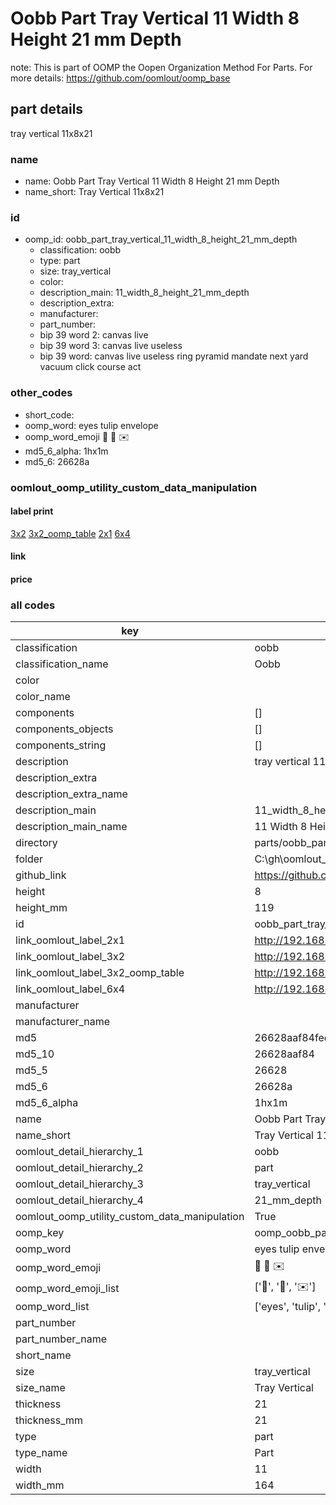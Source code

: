 # Oobb Part Tray Vertical 11 Width 8 Height 21 mm Depth  

note: This is part of OOMP the Oopen Organization Method For Parts. For more details: https://github.com/oomlout/oomp_base

##  part details
  



tray vertical 11x8x21



### name
* name: Oobb Part Tray Vertical 11 Width 8 Height 21 mm Depth
* name_short: Tray Vertical 11x8x21 
### id
* oomp_id: oobb_part_tray_vertical_11_width_8_height_21_mm_depth
  * classification: oobb
  * type: part
  * size: tray_vertical
  * color: 
  * description_main: 11_width_8_height_21_mm_depth
  * description_extra: 
  * manufacturer: 
  * part_number: 
  * bip 39 word 2: canvas live
  * bip 39 word 3: canvas live useless
  * bip 39 word: canvas live useless ring pyramid mandate next yard vacuum click course act

### other_codes
* short_code: 
* oomp_word: eyes tulip envelope
* oomp_word_emoji :eyes: :tulip: :envelope:
* md5_6_alpha: 1hx1m
* md5_6: 26628a






### oomlout_oomp_utility_custom_data_manipulation
#### label print
[3x2](http://192.168.1.245:1112/?label=oomp%201hx1m)
[3x2_oomp_table](http://192.168.1.108:1112/?label=oomp%201hx1m)
[2x1](http://192.168.1.242:1112/?label=oomp%201hx1m)
[6x4](http://192.168.1.55:1112/?label=oomp%201hx1m)    

#### link

                              

#### price







### all codes 
| key | value |  
| --- | --- |  
| classification | oobb |  
| classification_name | Oobb |  
| color |  |  
| color_name |  |  
| components | [] |  
| components_objects | [] |  
| components_string | [] |  
| description | tray vertical 11x8x21 |  
| description_extra |  |  
| description_extra_name |  |  
| description_main | 11_width_8_height_21_mm_depth |  
| description_main_name | 11 Width 8 Height 21 mm Depth |  
| directory | parts/oobb_part_tray_vertical_11_width_8_height_21_mm_depth |  
| folder | C:\gh\oomlout_oobb_version_4_generated_parts\parts\oobb_part_tray_vertical_11_width_8_height_21_mm_depth |  
| github_link | https://github.com/oomlout/oomlout_oomp_part_src/tree/main/parts/oobb_part_tray_vertical_11_width_8_height_21_mm_depth |  
| height | 8 |  
| height_mm | 119 |  
| id | oobb_part_tray_vertical_11_width_8_height_21_mm_depth |  
| link_oomlout_label_2x1 | http://192.168.1.242:1112/?label=oomp%201hx1m |  
| link_oomlout_label_3x2 | http://192.168.1.245:1112/?label=oomp%201hx1m |  
| link_oomlout_label_3x2_oomp_table | http://192.168.1.108:1112/?label=oomp%201hx1m |  
| link_oomlout_label_6x4 | http://192.168.1.55:1112/?label=oomp%201hx1m |  
| manufacturer |  |  
| manufacturer_name |  |  
| md5 | 26628aaf84fed2aa1c578ba1e020a90d |  
| md5_10 | 26628aaf84 |  
| md5_5 | 26628 |  
| md5_6 | 26628a |  
| md5_6_alpha | 1hx1m |  
| name | Oobb Part Tray Vertical 11 Width 8 Height 21 mm Depth |  
| name_short | Tray Vertical 11x8x21  |  
| oomlout_detail_hierarchy_1 | oobb |  
| oomlout_detail_hierarchy_2 | part |  
| oomlout_detail_hierarchy_3 | tray_vertical |  
| oomlout_detail_hierarchy_4 | 21_mm_depth |  
| oomlout_oomp_utility_custom_data_manipulation | True |  
| oomp_key | oomp_oobb_part_tray_vertical_11_width_8_height_21_mm_depth |  
| oomp_word | eyes tulip envelope |  
| oomp_word_emoji | :eyes: :tulip: :envelope: |  
| oomp_word_emoji_list | [':eyes:', ':tulip:', ':envelope:'] |  
| oomp_word_list | ['eyes', 'tulip', 'envelope'] |  
| part_number |  |  
| part_number_name |  |  
| short_name |  |  
| size | tray_vertical |  
| size_name | Tray Vertical |  
| thickness | 21 |  
| thickness_mm | 21 |  
| type | part |  
| type_name | Part |  
| width | 11 |  
| width_mm | 164 |  
